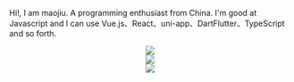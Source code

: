 Hi!, I am maojiu. A programming enthusiast from China. I'm good at Javascript and I can use Vue.js、React、uni-app、DartFlutter、TypeScript and so forth.

<div align="center"> <img src="https://metrics.lecoq.io/maojiu-bb?template=classic&config.timezone=Asia%2FShanghai"> </div>


<div align="center"> <img src="https://github-readme-stats.vercel.app/api/top-langs/?username=maojiu-bb&hide_title=true&hide_border=true&layout=compact&langs_count=6&text_color=000&icon_color=fff&bg_color=0,52fa5a,4dfcff,c64dff&theme=graywhite" /> </div>




<div align="center"> <img src="https://github-readme-streak-stats.herokuapp.com/?user=maojiu-bb" /> </div>
